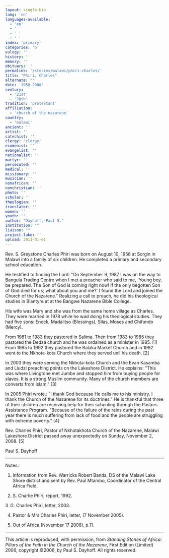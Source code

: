 ```yaml
---
layout: single-bio
lang: 'en'
languages-available:
  - 'en'
  - ' '
  - ' '
  - ' '
index: 'primary'
categories: 'p'
eulogy: ''
history: ''
memory: ''
obituary: ''
permalink: '/stories/malawi/phiri-charles/'
title: "Phiri, Charles"
alternate: ""
date: '1958-2008'
century:
  - '21st'
  - '20th'
tradition: 'protestant'
affiliation:
  - 'church of the nazarene'
country:
  - 'malawi'
ancient: ''
artist: ''
catechist: ''
clergy: 'clergy'
ecumenist: ''
evangelist: ''
nationalist: ''
martyr: ''
persecuted: ''
medical: ''
missionary: ''
musician: ''
nonafrican: ''
nonchristian: ''
photo: ''
scholar: ''
theologian: ''
translator: ''
women: ''
youth: ''
author: "Dayhoff, Paul S."
institution: ""
liaison: ""
project-luke: ''
upload: 2011-01-01
---
```




Rev. S. Greystone Charles Phiri was born on August 10, 1958 at Sorgin in Malawi into a family of six children. He completed a primary and secondary school education.

He testified to finding the Lord: "On September 9, 1987 I was on the way to Bangula Trading Centre when I met a preacher who said to me, 'Young boy, be prepared. The Son of God is coming right now!  If the only begotten Son of God died for us; what about you and me?' I found the Lord and joined the Church of the Nazarene." Realizing a call to preach, he did his theological studies in Blantyre at at the Bangwe Nazarene Bible College.

His wife was Mary and she was from the same home village as Charles. They were married in 1978 while he wad doing his theological studies. They had five sons: Enock, Madalitso (Blessings), Silas, Moses and Chifundo (Mercy).

From 1981 to 1983 they pastored in Salima.  Then from 1983 to 1985 they pastored the Dedza church and he was ordained as a minister in 1985. [1] From 1985 to 1992 they pastored the Balaka Market Church and in 1992 went to the Nkhota-kota Church  where they served unil his death. [2]

In 2003 they were serving the Nkhota-kota Church and the Evan Kasamba and Liudzi preaching points on the Lakeshore District. He explains: "This was where Livingtone met Jumbe and stopped him from buying people for slaves.  It is a strong Muslim community.  Many of the church members are converts from Islam." [3]

In 2005 Phiri wrote,: "I thank God because He calls me to his ministry. I thank the Church of the Nazarene for its doctrines."  He is thankful that three of their children are receiving help for their schooling through the Pastors Assistance Program.  "Because of the failure of the rains during the past year there is much suffering from lack of food and the people are struggling with extreme poverty." [4]

Rev. Charles Phiri, Pastor of Nkhotakhota Church of the Nazarene, Malawi Lakeshore District passed away unexpectedly on Sunday, November 2, 2008. [5]

Paul S. Dayhoff

---

Notes:

1. Information from Rev. Warricks Robert Banda, DS of the Malawi Lake Shore district and sent by Rev. Paul Mtambo, Coordinator of the Central Africa Field.

2. S. Charlie Phiri, report, 1992.

3 .G. Charles Phiri, letter, 2003.

4. Pastor & Mrs Charles Phiri, letter, (7 November 2005).

5. Out of Africa (November 17 2008), p.11.

---

This article is reproduced, with permission, from *Standing Stones of Africa: Pillars of the Faith in the Church of the Nazarene*, First Edition (Limited) 2006, copyright ©2006, by Paul S. Dayhoff.  All rights reserved.
